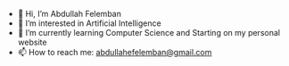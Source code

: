 - 👋 Hi, I’m Abdullah Felemban
- 👀 I’m interested in Artificial Intelligence
- 🌱 I’m currently learning Computer Science and Starting on my personal website
- 📫 How to reach me: abdullahefelemban@gmail.com

<!---
Abadi2225/Abadi2225 is a ✨ special ✨ repository because its `README.md` (this file) appears on your GitHub profile.
You can click the Preview link to take a look at your changes.
--->
